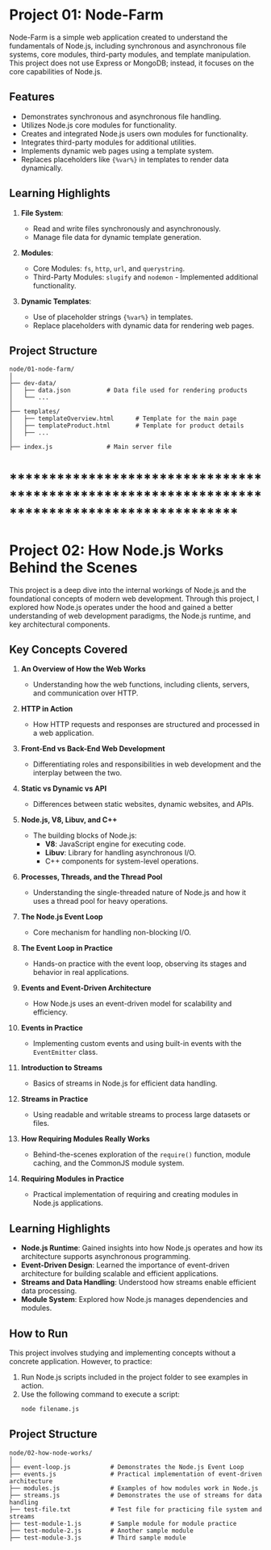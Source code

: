 # Project 01: Node-Farm

Node-Farm is a simple web application created to understand the fundamentals of Node.js, including synchronous and asynchronous file systems, core modules, third-party modules, and template manipulation. This project does not use Express or MongoDB; instead, it focuses on the core capabilities of Node.js.

## Features

- Demonstrates synchronous and asynchronous file handling.
- Utilizes Node.js core modules for functionality.
- Creates and integrated Node.js users own modules for functionality.
- Integrates third-party modules for additional utilities.
- Implements dynamic web pages using a template system.
- Replaces placeholders like `{%var%}` in templates to render data dynamically.

## Learning Highlights

1. **File System**:
   - Read and write files synchronously and asynchronously.
   - Manage file data for dynamic template generation.

2. **Modules**:
   - Core Modules: `fs`, `http`, `url`, and `querystring`.
   - Third-Party Modules: `slugify` and `nodemon` - Implemented additional functionality.

3. **Dynamic Templates**:
   - Use of placeholder strings `{%var%}` in templates.
   - Replace placeholders with dynamic data for rendering web pages.

## Project Structure

```plaintext
node/01-node-farm/
│
├── dev-data/
│   ├── data.json          # Data file used for rendering products
│   └── ...
│
├── templates/
│   ├── templateOverview.html      # Template for the main page
│   ├── templateProduct.html       # Template for product details
│   ├── ...
│
├── index.js               # Main server file
```
# *********************************************************************************************

# Project 02:  How Node.js Works Behind the Scenes

This project is a deep dive into the internal workings of Node.js and the foundational concepts of modern web development. Through this project, I explored how Node.js operates under the hood and gained a better understanding of web development paradigms, the Node.js runtime, and key architectural components.

## Key Concepts Covered

1. **An Overview of How the Web Works**  
   - Understanding how the web functions, including clients, servers, and communication over HTTP.

2. **HTTP in Action**  
   - How HTTP requests and responses are structured and processed in a web application.

3. **Front-End vs Back-End Web Development**  
   - Differentiating roles and responsibilities in web development and the interplay between the two.

4. **Static vs Dynamic vs API**  
   - Differences between static websites, dynamic websites, and APIs.

5. **Node.js, V8, Libuv, and C++**  
   - The building blocks of Node.js:
     - **V8**: JavaScript engine for executing code.
     - **Libuv**: Library for handling asynchronous I/O.
     - C++ components for system-level operations.

6. **Processes, Threads, and the Thread Pool**  
   - Understanding the single-threaded nature of Node.js and how it uses a thread pool for heavy operations.

7. **The Node.js Event Loop**  
   - Core mechanism for handling non-blocking I/O.

8. **The Event Loop in Practice**  
   - Hands-on practice with the event loop, observing its stages and behavior in real applications.

9. **Events and Event-Driven Architecture**  
   - How Node.js uses an event-driven model for scalability and efficiency.

10. **Events in Practice**  
    - Implementing custom events and using built-in events with the `EventEmitter` class.

11. **Introduction to Streams**  
    - Basics of streams in Node.js for efficient data handling.

12. **Streams in Practice**  
    - Using readable and writable streams to process large datasets or files.

13. **How Requiring Modules Really Works**  
    - Behind-the-scenes exploration of the `require()` function, module caching, and the CommonJS module system.

14. **Requiring Modules in Practice**  
    - Practical implementation of requiring and creating modules in Node.js applications.

## Learning Highlights

- **Node.js Runtime**: Gained insights into how Node.js operates and how its architecture supports asynchronous programming.
- **Event-Driven Design**: Learned the importance of event-driven architecture for building scalable and efficient applications.
- **Streams and Data Handling**: Understood how streams enable efficient data processing.
- **Module System**: Explored how Node.js manages dependencies and modules.

## How to Run

This project involves studying and implementing concepts without a concrete application. However, to practice:
1. Run Node.js scripts included in the project folder to see examples in action.
2. Use the following command to execute a script:
   ```bash
   node filename.js

## Project Structure

```plaintext
node/02-how-node-works/
│
├── event-loop.js           # Demonstrates the Node.js Event Loop
├── events.js               # Practical implementation of event-driven architecture
├── modules.js              # Examples of how modules work in Node.js
├── streams.js              # Demonstrates the use of streams for data handling
├── test-file.txt           # Test file for practicing file system and streams
├── test-module-1.js        # Sample module for module practice
├── test-module-2.js        # Another sample module
├── test-module-3.js        # Third sample module
```


